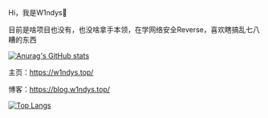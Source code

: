 Hi，我是W1ndys👋

目前是啥项目也没有，也没啥拿手本领，在学网络安全Reverse，喜欢瞎搞乱七八糟的东西

[![Anurag's GitHub stats](https://github-readme-stats.vercel.app/api?username=W1ndys)](https://github.com/anuraghazra/github-readme-stats)

主页：https://w1ndys.top/

博客：https://blog.w1ndys.top/

[![Top Langs](https://github-readme-stats.vercel.app/api/top-langs/?username=W1ndys)](https://github.com/anuraghazra/github-readme-stats)

